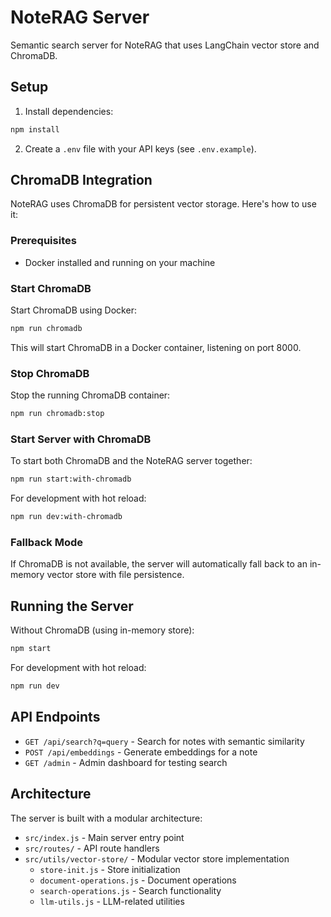 # NoteRAG Server

Semantic search server for NoteRAG that uses LangChain vector store and ChromaDB.

## Setup

1. Install dependencies:
```bash
npm install
```

2. Create a `.env` file with your API keys (see `.env.example`).

## ChromaDB Integration

NoteRAG uses ChromaDB for persistent vector storage. Here's how to use it:

### Prerequisites
- Docker installed and running on your machine

### Start ChromaDB

Start ChromaDB using Docker:
```bash
npm run chromadb
```

This will start ChromaDB in a Docker container, listening on port 8000.

### Stop ChromaDB

Stop the running ChromaDB container:
```bash
npm run chromadb:stop
```

### Start Server with ChromaDB

To start both ChromaDB and the NoteRAG server together:
```bash
npm run start:with-chromadb
```

For development with hot reload:
```bash
npm run dev:with-chromadb
```

### Fallback Mode

If ChromaDB is not available, the server will automatically fall back to an in-memory vector store with file persistence.

## Running the Server

Without ChromaDB (using in-memory store):
```bash
npm start
```

For development with hot reload:
```bash
npm run dev
```

## API Endpoints

- `GET /api/search?q=query` - Search for notes with semantic similarity
- `POST /api/embeddings` - Generate embeddings for a note
- `GET /admin` - Admin dashboard for testing search

## Architecture

The server is built with a modular architecture:

- `src/index.js` - Main server entry point
- `src/routes/` - API route handlers
- `src/utils/vector-store/` - Modular vector store implementation
  - `store-init.js` - Store initialization
  - `document-operations.js` - Document operations
  - `search-operations.js` - Search functionality
  - `llm-utils.js` - LLM-related utilities 
